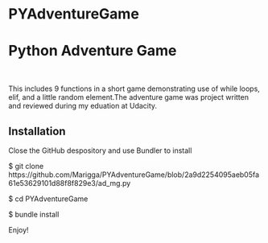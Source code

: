 # PYAdventureGame
<h1>Python Adventure Game</h1><br>
<p>This includes 9 functions in a short game demonstrating use of while loops, elif, and a little random element.</p)
<p>The adventure game was project written and reviewed during my eduation at Udacity.</p>
<h2>Installation</h2>
  <p>Close the GitHub despository and use Bundler to install
  <p>$ git clone https://github.com/Marigga/PYAdventureGame/blob/2a9d2254095aeb05fa61e53629101d88f8f829e3/ad_mg.py
  <p>$ cd PYAdventureGame
  <p>$ bundle install 
 
Enjoy!
